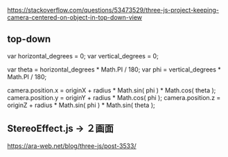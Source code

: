 https://stackoverflow.com/questions/53473529/three-js-project-keeping-camera-centered-on-object-in-top-down-view

## top-down

var horizontal_degrees = 0;
var vertical_degrees = 0;

var theta = horizontal_degrees * Math.PI / 180;
var phi = vertical_degrees * Math.PI / 180;

camera.position.x = originX + radius * Math.sin( phi ) * Math.cos( theta );
camera.position.y = originY + radius * Math.cos( phi );
camera.position.z = originZ + radius * Math.sin( phi ) * Math.sin( theta );


## StereoEffect.js → ２画面
https://ara-web.net/blog/three-js/post-3533/

